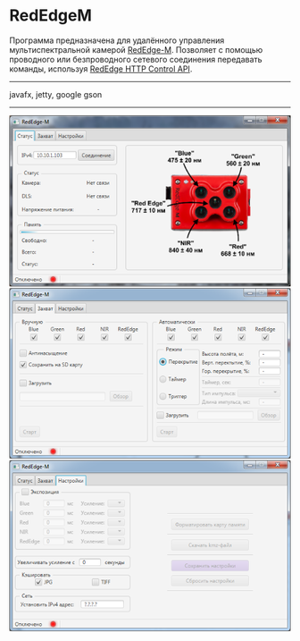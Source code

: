 # RedEdgeM
Программа предназначена для удалённого управления мультиспектральной камерой [RedEdge-M](https://micasense.com).
Позволяет с помощью проводного или безпроводного сетевого соединения передавать команды,
используя [RedEdge HTTP Control API](http://micasense.github.io/rededge-api/api/http.html).
____
javafx, jetty, google gson
____
![Окно "Статус"](https://github.com/gtsema/RedEdgeM/raw/master/image/1.png)
![Окно "Захват"](https://github.com/gtsema/RedEdgeM/raw/master/image/2.png)
![Окно "Настройки"](https://github.com/gtsema/RedEdgeM/raw/master/image/3.png)
